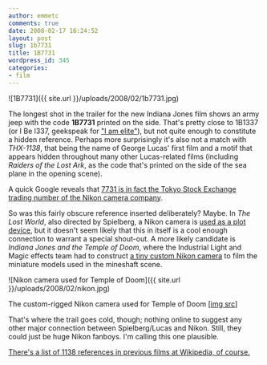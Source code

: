 ```yaml
---
author: emmetc
comments: true
date: 2008-02-17 16:24:52
layout: post
slug: 1b7731
title: 1B7731
wordpress_id: 345
categories:
- film
---
```


![1B7731]({{ site.url }}/uploads/2008/02/1b7731.jpg)

The longest shot in the trailer for the new Indiana Jones film shows an army jeep with the code **1B7731** printed on the side. That's pretty close to 1B1337 (or I Be l337, geekspeak for ["I am elite"](http://en.wikipedia.org/wiki/Leet)), but not quite enough to constitute a hidden reference. Perhaps more surprisingly it's also not a match with _THX-1138_, that being the name of George Lucas' first film and a motif that appears hidden throughout many other Lucas-related films (including _Raiders of the Lost Ark_, as the code that's printed on the side of the sea plane in the opening scene).

A quick Google reveals that [7731 is in fact the Tokyo Stock Exchange trading number of the Nikon camera company](http://finance.google.com/finance?q=7731).

So was this fairly obscure reference inserted deliberately? Maybe. In _The Lost World_, also directed by Spielberg, a Nikon camera is [used as a plot device](http://www.agonybooth.com/recaps/The_Lost_World__Jurassic_Park_1997.aspx?Page=2), but it doesn't seem likely that this in itself is a cool enough connection to warrant a special shout-out. A more likely candidate is _Indiana Jones and the Temple of Doom_, where the Industrial Light and Magic effects team had to construct [a tiny custom Nikon camera](http://www.theraider.net/films/todoom/making_5_postproduction.php) to film the miniature models used in the mineshaft scene.

![Nikon camera used for Temple of Doom]({{ site.url }}/uploads/2008/02/nikon.jpg)

The custom-rigged Nikon camera used for Temple of Doom \[[img src](http://www.theraider.net/showimage.php?ImageUrl=http://www.theraider.net/films/todoom/gallery/makingof/mo_93.jpg)\]

That's where the trail goes cold, though; nothing online to suggest any other major connection between Spielberg/Lucas and Nikon. Still, they could just be huge Nikon fanboys. I'm calling this one plausible.

[There's a list of 1138 references in previous films at Wikipedia, of course.](http://en.wikipedia.org/wiki/1138_%28number%29)
